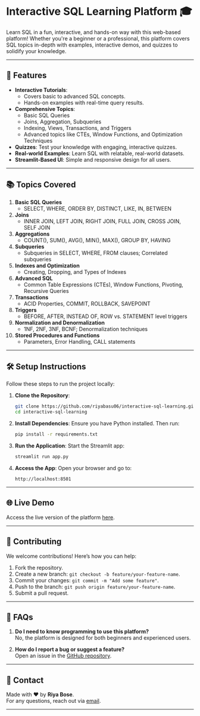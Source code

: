 # **Interactive SQL Learning Platform** 🎓

Learn SQL in a fun, interactive, and hands-on way with this web-based platform! Whether you're a beginner or a professional, this platform covers SQL topics in-depth with examples, interactive demos, and quizzes to solidify your knowledge.

---

## 🚀 **Features**
- **Interactive Tutorials**:
  - Covers basic to advanced SQL concepts.
  - Hands-on examples with real-time query results.
- **Comprehensive Topics**:
  - Basic SQL Queries
  - Joins, Aggregation, Subqueries
  - Indexing, Views, Transactions, and Triggers
  - Advanced topics like CTEs, Window Functions, and Optimization Techniques
- **Quizzes**: Test your knowledge with engaging, interactive quizzes.
- **Real-world Examples**: Learn SQL with relatable, real-world datasets.
- **Streamlit-Based UI**: Simple and responsive design for all users.

---

## 📚 **Topics Covered**
1. **Basic SQL Queries**
   - SELECT, WHERE, ORDER BY, DISTINCT, LIKE, IN, BETWEEN
2. **Joins**
   - INNER JOIN, LEFT JOIN, RIGHT JOIN, FULL JOIN, CROSS JOIN, SELF JOIN
3. **Aggregations**
   - COUNT(), SUM(), AVG(), MIN(), MAX(), GROUP BY, HAVING
4. **Subqueries**
   - Subqueries in SELECT, WHERE, FROM clauses; Correlated subqueries
5. **Indexes and Optimization**
   - Creating, Dropping, and Types of Indexes
6. **Advanced SQL**
   - Common Table Expressions (CTEs), Window Functions, Pivoting, Recursive Queries
7. **Transactions**
   - ACID Properties, COMMIT, ROLLBACK, SAVEPOINT
8. **Triggers**
   - BEFORE, AFTER, INSTEAD OF, ROW vs. STATEMENT level triggers
9. **Normalization and Denormalization**
   - 1NF, 2NF, 3NF, BCNF; Denormalization techniques
10. **Stored Procedures and Functions**
    - Parameters, Error Handling, CALL statements

---

## 🛠️ **Setup Instructions**
Follow these steps to run the project locally:

1. **Clone the Repository**:
   ```bash
   git clone https://github.com/riyabasu06/interactive-sql-learning.git
   cd interactive-sql-learning
   ```

2. **Install Dependencies**:
   Ensure you have Python installed. Then run:
   ```bash
   pip install -r requirements.txt
   ```

3. **Run the Application**:
   Start the Streamlit app:
   ```bash
   streamlit run app.py
   ```

4. **Access the App**:
   Open your browser and go to:
   ```
   http://localhost:8501
   ```

---

## 🌐 **Live Demo**
Access the live version of the platform [here](https://interactive-sql-learning.streamlit.app/).

---

## 🙌 **Contributing**
We welcome contributions! Here’s how you can help:
1. Fork the repository.
2. Create a new branch: `git checkout -b feature/your-feature-name`.
3. Commit your changes: `git commit -m "Add some feature"`.
4. Push to the branch: `git push origin feature/your-feature-name`.
5. Submit a pull request.

---

## 🤔 **FAQs**
1. **Do I need to know programming to use this platform?**  
   No, the platform is designed for both beginners and experienced users.  

2. **How do I report a bug or suggest a feature?**  
   Open an issue in the [GitHub repository](https://github.com/riyabasu06/interactive-sql-learning/issues).

---

## 📧 **Contact**
Made with ❤️ by **Riya Bose**.  
For any questions, reach out via [email](mailto:riyabasu06@gmail.com).

---
